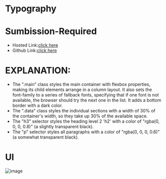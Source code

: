 # Typography

# Sumbission-Required
- Hosted Link:[click here](https://namishagurunani.github.io/Typography/)
- Github Link:[click here](https://github.com/namishagurunani/Typography)
  
# EXPLANATION:
- The ".main" class styles the main container with flexbox properties, making its child elements arrange in a column layout. It also sets the font-family to a series 
  of fallback fonts, specifying that if one font is not available, the browser should try the next one in the list. It adds a bottom border with a dark color.
- The ".data" class styles the individual sections with a width of 30% of the container's width, so they take up 30% of the available space.
- The "h3" selector styles the heading level 2 'h2' with a color of "rgba(0, 0, 0, 0.8)" (a slightly transparent black).
- The "p" selector styles all paragraphs with a color of "rgba(0, 0, 0, 0.6)" (a somewhat transparent black).
  
# UI
![image](https://github.com/namishagurunani/Typography/assets/126158413/31d7d414-f8d1-460c-a9e4-67e58ed3de85)
